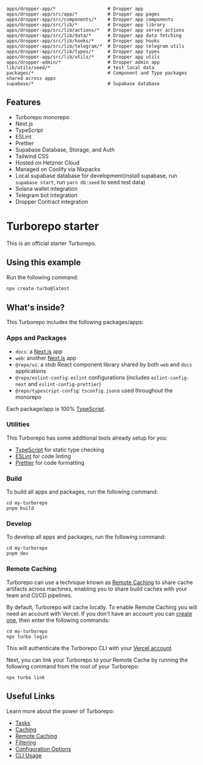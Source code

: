 ```
apps/dropper-app/*                   # Dropper app
apps/dropper-app/src/app/*           # Dropper app pages
apps/dropper-app/src/components/*    # Dropper app components
apps/dropper-app/src/lib/*           # Dropper app library
apps/dropper-app/src/lib/actions/*   # Dropper app server actions
apps/dropper-app/src/lib/data/*      # Dropper app data fetching
apps/dropper-app/src/lib/hooks/*     # Dropper app hooks
apps/dropper-app/src/lib/telegram/*  # Dropper app telegram utils
apps/dropper-app/src/lib/types/*     # Dropper app types
apps/dropper-app/src/lib/utils/*     # Dropper app utils
apps/dropper-admin/*                 # Dropper admin app
lib/utils/seed/*                     # test local data
packages/*                           # Component and Type packages shared across apps
supabase/*                           # Supabase database
```

## Features

- Turborepo monorepo
- Next.js
- TypeScript
- ESLint
- Prettier
- Supabase Database, Storage, and Auth
- Tailwind CSS
- Hosted on Hetzner Cloud
- Managed on Coolify via Nixpacks
- Local supabase database for development(install supabase, run `supabase start`, run `yarn db:seed` to seed test data)
- Solana wallet integration
- Telegram bot integration
- Dropper Contract integration

# Turborepo starter

This is an official starter Turborepo.

## Using this example

Run the following command:

```sh
npx create-turbo@latest
```

## What's inside?

This Turborepo includes the following packages/apps:

### Apps and Packages

- `docs`: a [Next.js](https://nextjs.org/) app
- `web`: another [Next.js](https://nextjs.org/) app
- `@repo/ui`: a stub React component library shared by both `web` and `docs` applications
- `@repo/eslint-config`: `eslint` configurations (includes `eslint-config-next` and `eslint-config-prettier`)
- `@repo/typescript-config`: `tsconfig.json`s used throughout the monorepo

Each package/app is 100% [TypeScript](https://www.typescriptlang.org/).

### Utilities

This Turborepo has some additional tools already setup for you:

- [TypeScript](https://www.typescriptlang.org/) for static type checking
- [ESLint](https://eslint.org/) for code linting
- [Prettier](https://prettier.io) for code formatting

### Build

To build all apps and packages, run the following command:

```
cd my-turborepo
pnpm build
```

### Develop

To develop all apps and packages, run the following command:

```
cd my-turborepo
pnpm dev
```

### Remote Caching

Turborepo can use a technique known as [Remote Caching](https://turbo.build/repo/docs/core-concepts/remote-caching) to share cache artifacts across machines, enabling you to share build caches with your team and CI/CD pipelines.

By default, Turborepo will cache locally. To enable Remote Caching you will need an account with Vercel. If you don't have an account you can [create one](https://vercel.com/signup), then enter the following commands:

```
cd my-turborepo
npx turbo login
```

This will authenticate the Turborepo CLI with your [Vercel account](https://vercel.com/docs/concepts/personal-accounts/overview).

Next, you can link your Turborepo to your Remote Cache by running the following command from the root of your Turborepo:

```
npx turbo link
```

## Useful Links

Learn more about the power of Turborepo:

- [Tasks](https://turbo.build/repo/docs/core-concepts/monorepos/running-tasks)
- [Caching](https://turbo.build/repo/docs/core-concepts/caching)
- [Remote Caching](https://turbo.build/repo/docs/core-concepts/remote-caching)
- [Filtering](https://turbo.build/repo/docs/core-concepts/monorepos/filtering)
- [Configuration Options](https://turbo.build/repo/docs/reference/configuration)
- [CLI Usage](https://turbo.build/repo/docs/reference/command-line-reference)
